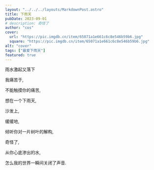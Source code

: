 ```yaml
---
layout: "../../../layouts/MarkdownPost.astro"
title: 下雨天
pubDate: 2023-09-01
# description: 奇怪了
author: "cos"
cover:
  url: "https://pic.imgdb.cn/item/65071a1e661c6c8e546b59b6.jpg"
  square: "https://pic.imgdb.cn/item/65071a1e661c6c8e546b59b6.jpg"
alt: "cover"
tags: ["最爱下雨天"]
featured: true
---
```




雨水激起又落下

我痛苦于,

不能触摸你的痛苦,

想在一个下雨天,

沙发上,

缓缓地,

倾听你对一片树叶的解构,

奇怪了,

从你心底渗出的水,

怎么我的世界一瞬间关闭了声音.
